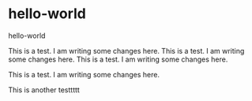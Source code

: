 # hello-world
hello-world

This is a test.
I am writing some changes here.
This is a test.
I am writing some changes here.
This is a test.
I am writing some changes here.

This is a test.
I am writing some changes here.

This is another testtttt
